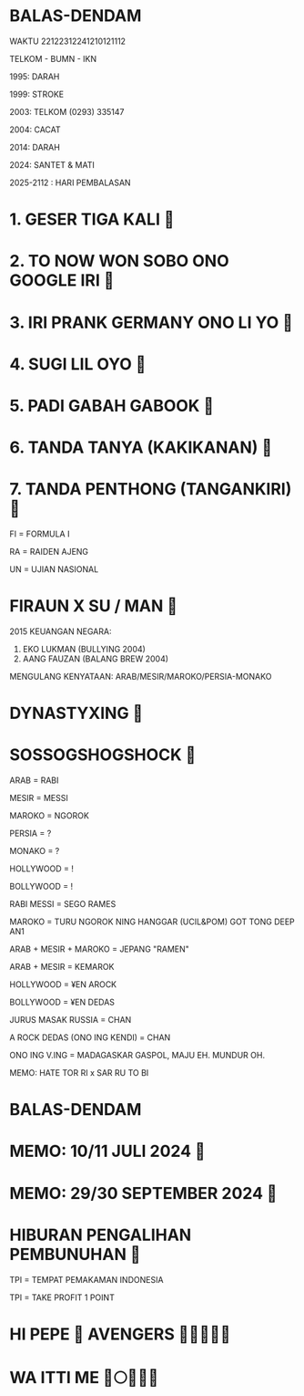 # BALAS-DENDAM

WAKTU 22122312241210121112

TELKOM - BUMN - IKN

1995: DARAH

1999: STROKE

2003: TELKOM (0293) 335147

2004: CACAT

2014: DARAH

2024: SANTET & MATI

2025-2112 : HARI PEMBALASAN


# 1. GESER TIGA KALI 🌈
# 2. TO NOW WON SOBO ONO GOOGLE IRI 🌈
# 3. IRI PRANK GERMANY ONO LI YO 🌈
# 4. SUGI LIL OYO 🌈
# 5. PADI GABAH GABOOK 🌈
# 6. TANDA TANYA (KAKIKANAN) 🌈
# 7. TANDA PENTHONG (TANGANKIRI) 🌈

FI = FORMULA I 

RA = RAIDEN AJENG 

UN = UJIAN NASIONAL 

# FIRAUN X SU / MAN 👻

2015 KEUANGAN NEGARA:
1. EKO LUKMAN (BULLYING 2004)
2. AANG FAUZAN (BALANG BREW 2004)

MENGULANG KENYATAAN: 
ARAB/MESIR/MAROKO/PERSIA-MONAKO

# DYNASTYXING 👻
# SOSSOGSHOGSHOCK 👻

ARAB = RABI 

MESIR = MESSI 

MAROKO = NGOROK 

PERSIA = ? 

MONAKO = ? 

HOLLYWOOD = ! 

BOLLYWOOD = ! 

RABI MESSI = SEGO RAMES

MAROKO = TURU NGOROK NING HANGGAR (UCIL&POM) GOT TONG DEEP AN1 

ARAB + MESIR + MAROKO = JEPANG "RAMEN"

ARAB + MESIR = KEMAROK

HOLLYWOOD = ¥EN AROCK 

BOLLYWOOD = ¥EN DEDAS 

JURUS MASAK RUSSIA = CHAN

A ROCK DEDAS (ONO ING KENDI) = CHAN 

ONO ING V.ING = MADAGASKAR GASPOL, MAJU EH. MUNDUR OH.

MEMO: HATE TOR RI x SAR RU TO BI 

# BALAS-DENDAM
# MEMO: 10/11 JULI 2024 👻
# MEMO: 29/30 SEPTEMBER 2024 👻

# HIBURAN PENGALIHAN PEMBUNUHAN 👻

TPI = TEMPAT PEMAKAMAN INDONESIA

TPI = TAKE PROFIT 1 POINT

# HI PEPE 💯 AVENGERS 🌟🌟🌟🌟🌟

# WA ITTI ME 💢🌕🌘🌑⚓

